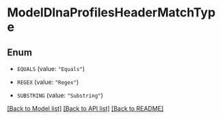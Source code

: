 # ModelDlnaProfilesHeaderMatchType

## Enum


* `EQUALS` (value: `"Equals"`)

* `REGEX` (value: `"Regex"`)

* `SUBSTRING` (value: `"Substring"`)


[[Back to Model list]](../README.md#documentation-for-models) [[Back to API list]](../README.md#documentation-for-api-endpoints) [[Back to README]](../README.md)


